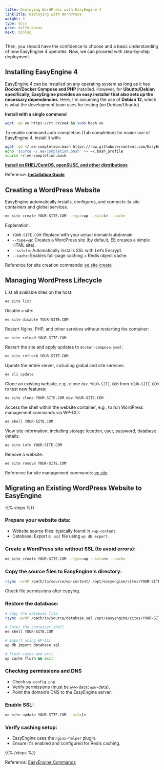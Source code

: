 ```yaml
---
title: Deploying WordPress with EasyEngine 4
linkTitle: Deploying with WordPress
weight: 3
type: docs
prev: differences
next: binlog
---
```


Then, you should have the confidence to choose and a basic understanding of how EasyEngine 4 operates. Now, we can proceed with step-by-step deployment.  

## Installing EasyEngine 4  

EasyEngine 4 can be installed on any operating system as long as it has **Docker/Docker Compose and PHP** installed. However, for **Ubuntu/Debian specifically, EasyEngine provides an easy installer that also sets up the necessary dependencies**. Here, I'm assuming the use of **Debian 12**, which is what the development team uses for testing (on Debian/Ubuntu). 

**Install with a single command**

```bash
wget -qO ee https://rt.cx/ee4 && sudo bash ee
```  

To enable command auto-completion (Tab completion) for easier use of EasyEngine 4, install it with:  

```bash
wget -qO ~/.ee-completion.bash https://raw.githubusercontent.com/EasyEngine/easyengine/master/utils/ee-completion.bash
echo 'source ~/.ee-completion.bash' >> ~/.bash_profile
source ~/.ee-completion.bash
```  

[**Install on RHEL/CentOS, openSUSE, and other distributions**](/notes/rhel-centos-opensuse/)

Reference: [**Installation Guide**](https://easyengine.io/handbook/install/)  

## Creating a WordPress Website  

EasyEngine automatically installs, configures, and connects its site containers and global services.  

```bash
ee site create YOUR-SITE.COM --type=wp --ssl=le --cache
```  

Explanation:  
- `YOUR-SITE.COM`: Replace with your actual domain/subdomain.  
- `--type=wp`: Creates a WordPress site (by default, EE creates a simple HTML site).  
- `--ssl=le`: Automatically installs SSL with Let’s Encrypt.  
- `--cache`: Enables full-page caching + Redis object cache.  

Reference for site creation commands: [ee site create](https://easyengine.io/commands/site/create/)  

## Managing WordPress Lifecycle  

List all available sites on the host:  

```bash
ee site list
```  

Disable a site:  

   ```bash
   ee site disable YOUR-SITE.COM
   ```  

Restart Nginx, PHP, and other services without restarting the container:  

```bash
ee site reload YOUR-SITE.COM
```  

Restart the site and apply updates to `docker-compose.yaml`:  

```bash
ee site refresh YOUR-SITE.COM
```  

Update the entire server, including global and site services:  

```bash
ee cli update
```  

Clone an existing website, e.g., clone `dev.YOUR-SITE.COM` from `YOUR-SITE.COM` to test new features:  

```bash
ee site clone YOUR-SITE.COM dev.YOUR-SITE.COM
```  

Access the shell within the website container, e.g., to run WordPress management commands via WP-CLI:  

```bash
ee shell YOUR-SITE.COM
```  

View site information, including storage location, user, password, database details:  

```bash
ee site info YOUR-SITE.COM
```  

Remove a website:  

```bash
ee site remove YOUR-SITE.COM
```  

Reference for site management commands: [ee site](https://easyengine.io/commands/site/)  

## Migrating an Existing WordPress Website to EasyEngine  

{{% steps %}}

### Prepare your website data:
- Website source files: typically found in `/wp-content`.  
- Database: Export a `.sql` file using `wp db export`.  

### Create a WordPress site without SSL (to avoid errors):

```bash
ee site create YOUR-SITE.COM --type=wp --ssl=no --cache
   ```  

### Copy the source files to EasyEngine's directory:

```bash
rsync -avhP /path/to/source/wp-content/ /opt/easyengine/sites/YOUR-SITE.COM/app/htdocs/wp-content/
```  

Check file permissions after copying.  

### Restore the database: 

```bash
# Copy the database file
rsync -avhP /path/to/source/database.sql /opt/easyengine/sites/YOUR-SITE.COM/app/htdocs/

# Enter the container shell
ee shell YOUR-SITE.COM

# Import using WP-CLI
wp db import database.sql

# Flush cache and exit
wp cache flush && exit
```  

### Checking permissions and DNS
- Check `wp-config.php`
- Verify permissions (must be `www-data:www-data`).
- Point the domain’s DNS to the EasyEngine server.

### Enable SSL: 

```bash
ee site update YOUR-SITE.COM --ssl=le
```  

### Verify caching setup:
- EasyEngine uses the `nginx-helper` plugin.  
- Ensure it's enabled and configured for Redis caching.  

{{% /steps %}}

Reference: [EasyEngine Commands](https://easyengine.io/commands/)